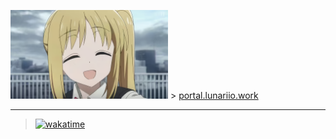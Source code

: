 <img width=50% src="assets/p1.png"/> > <a href="portal.lunariio.work">portal.lunariio.work</a>

---

> [![wakatime](https://wakatime.com/badge/user/018e7e52-964b-4974-9d57-6830481dce03.svg/)](https://wakatime.com/@018e7e52-964b-4974-9d57-6830481dce03)
